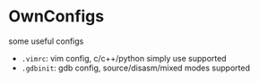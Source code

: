 # OwnConfigs
some useful configs
- `.vimrc`: vim config, c/c++/python simply use supported
- `.gdbinit`: gdb config, source/disasm/mixed modes supported
